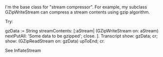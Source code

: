 I'm the base class for "stream compressor". For example, my subclass GZipWriteStream can compress a stream contents using gzip algorithm.

Try:

gzData := String streamContents: [:aStream|
         (GZipWriteStream on: aStream)
                nextPutAll: 'Some data to be gzipped';
                close. ].
Transcript 
        show: gzData; 
        cr;
        show: (GZipReadStream on: gzData) upToEnd;
        cr.

See InflateStream